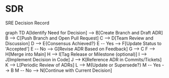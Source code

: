 # SDR
SRE Decision Record

graph TD
  A[Identify Need for Decision] --> B[Create Branch and Draft ADR]
  B --> C[Push Branch and Open Pull Request]
  C --> D[Team Review and Discussion]
  D --> E{Consensus Achieved?}
  E -- Yes --> F[Update Status to 'Accepted']
  E -- No --> G[Revise ADR Based on Feedback]
  G --> C
  F --> H[Merge into Main]
  H --> I[Tag Release or Milestone (optional)]
  I --> J[Implement Decision in Code]
  J --> K[Reference ADR in Commits/Tickets]
  K --> L[Periodic Review of ADRs]
  L --> M{Update or Supersede?}
  M -- Yes --> B
  M -- No --> N[Continue with Current Decision]

